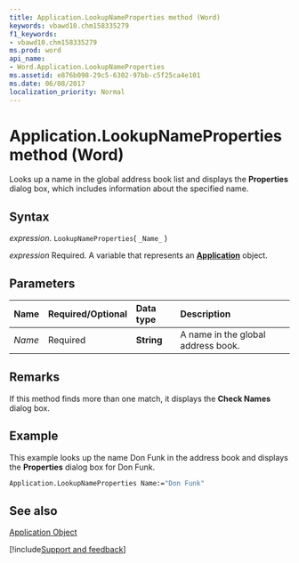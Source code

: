 ```yaml
---
title: Application.LookupNameProperties method (Word)
keywords: vbawd10.chm158335279
f1_keywords:
- vbawd10.chm158335279
ms.prod: word
api_name:
- Word.Application.LookupNameProperties
ms.assetid: e876b098-29c5-6302-97bb-c5f25ca4e101
ms.date: 06/08/2017
localization_priority: Normal
---
```



# Application.LookupNameProperties method (Word)

Looks up a name in the global address book list and displays the  **Properties** dialog box, which includes information about the specified name.


## Syntax

_expression_. `LookupNameProperties`( `_Name_` )

_expression_ Required. A variable that represents an **[Application](Word.Application.md)** object. 


## Parameters



|Name|Required/Optional|Data type|Description|
|:-----|:-----|:-----|:-----|
| _Name_|Required| **String**|A name in the global address book.|

## Remarks

If this method finds more than one match, it displays the  **Check Names** dialog box.


## Example

This example looks up the name Don Funk in the address book and displays the  **Properties** dialog box for Don Funk.


```vb
Application.LookupNameProperties Name:="Don Funk"
```


## See also


[Application Object](Word.Application.md)

[!include[Support and feedback](~/includes/feedback-boilerplate.md)]
